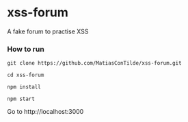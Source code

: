 # xss-forum
A fake forum to practise XSS

### How to run
`git clone https://github.com/MatiasConTilde/xss-forum.git`

`cd xss-forum`

`npm install`

`npm start`

Go to http://localhost:3000
